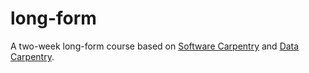 # long-form

A two-week long-form course based on [Software Carpentry](http://software-carpentry.org)
and [Data Carpentry](http://datacarpentry.org).
